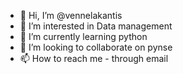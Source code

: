 - 👋 Hi, I’m @vennelakantis
- 👀 I’m interested in Data management
- 🌱 I’m currently learning python
- 💞️ I’m looking to collaborate on pynse
- 📫 How to reach me - through email

<!---
vennelakantis/vennelakantis is a ✨ special ✨ repository because its `README.md` (this file) appears on your GitHub profile.
You can click the Preview link to take a look at your changes.
--->
